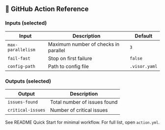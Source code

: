 ## 🎯 GitHub Action Reference

### Inputs (selected)

| Input | Description | Default |
|-------|-------------|---------|
| `max-parallelism` | Maximum number of checks in parallel | `3` |
| `fail-fast` | Stop on first failure | `false` |
| `config-path` | Path to config file | `.visor.yaml` |

### Outputs (selected)

| Output | Description |
|--------|-------------|
| `issues-found` | Total number of issues found |
| `critical-issues` | Number of critical issues |

See README Quick Start for minimal workflow. For full list, open `action.yml`.

